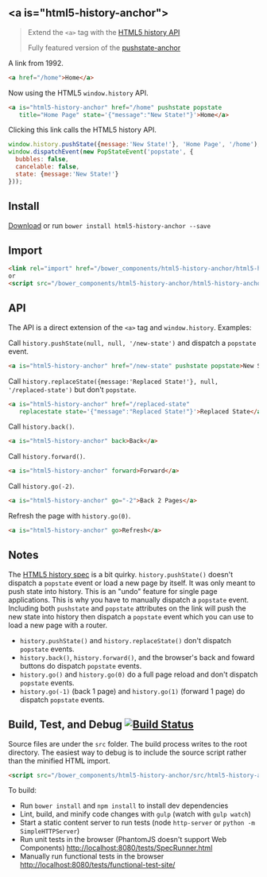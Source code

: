 ## &lt;a is="html5-history-anchor"&gt;
> Extend the `<a>` tag with the [HTML5 history API](http://www.w3.org/html/wg/drafts/html/master/browsers.html#the-history-interface)
>
> Fully featured version of the [pushstate-anchor](https://github.com/erikringsmuth/pushstate-anchor)

A link from 1992.
```html
<a href="/home">Home</a>
```

Now using the HTML5 `window.history` API.
```html
<a is="html5-history-anchor" href="/home" pushstate popstate
   title="Home Page" state='{"message":"New State!"}'>Home</a>
```

Clicking this link calls the HTML5 history API.
```js
window.history.pushState({message:'New State!'}, 'Home Page', '/home');
window.dispatchEvent(new PopStateEvent('popstate', {
  bubbles: false,
  cancelable: false,
  state: {message:'New State!'}
}));
```

## Install
[Download](https://github.com/erikringsmuth/html5-history-anchor/archive/master.zip) or run `bower install html5-history-anchor --save`

## Import
```html
<link rel="import" href="/bower_components/html5-history-anchor/html5-history-anchor.html">
or
<script src="/bower_components/html5-history-anchor/html5-history-anchor.js"></script>
```

## API
The API is a direct extension of the `<a>` tag and `window.history`. Examples:

Call `history.pushState(null, null, '/new-state')` and dispatch a `popstate` event.
```html
<a is="html5-history-anchor" href="/new-state" pushstate popstate>New State</a>
```

Call `history.replaceState({message:'Replaced State!'}, null, '/replaced-state')` but don't `popstate`.
```html
<a is="html5-history-anchor" href="/replaced-state"
   replacestate state='{"message":"Replaced State!"}'>Replaced State</a>
```

Call `history.back()`.
```html
<a is="html5-history-anchor" back>Back</a>
```

Call `history.forward()`.
```html
<a is="html5-history-anchor" forward>Forward</a>
```

Call `history.go(-2)`.
```html
<a is="html5-history-anchor" go="-2">Back 2 Pages</a>
```

Refresh the page with `history.go(0)`.
```html
<a is="html5-history-anchor" go>Refresh</a>
```

## Notes
The [HTML5 history spec](http://www.w3.org/html/wg/drafts/html/master/browsers.html#the-history-interface) is a bit quirky. `history.pushState()` doesn't dispatch a `popstate` event or load a new page by itself. It was only meant to push state into history. This is an "undo" feature for single page applications. This is why you have to manually dispatch a `popstate` event. Including both `pushstate` and `popstate` attributes on the link will push the new state into history then dispatch a `popstate` event which you can use to load a new page with a router.

- `history.pushState()` and `history.replaceState()` don't dispatch `popstate` events.
- `history.back()`, `history.forward()`, and the browser's back and foward buttons do dispatch `popstate` events.
- `history.go()` and `history.go(0)` do a full page reload and don't dispatch `popstate` events.
- `history.go(-1)` (back 1 page) and `history.go(1)` (forward 1 page) do dispatch `popstate` events.

## Build, Test, and Debug [![Build Status](https://travis-ci.org/erikringsmuth/html5-history-anchor.png?branch=master)](https://travis-ci.org/erikringsmuth/html5-history-anchor)
Source files are under the `src` folder. The build process writes to the root directory. The easiest way to debug is to include the source script rather than the minified HTML import.
```html
<script src="/bower_components/html5-history-anchor/src/html5-history-anchor.js"></script>
```

To build:
- Run `bower install` and `npm install` to install dev dependencies
- Lint, build, and minify code changes with `gulp` (watch with `gulp watch`)
- Start a static content server to run tests (node `http-server` or `python -m SimpleHTTPServer`)
- Run unit tests in the browser (PhantomJS doesn't support Web Components) [http://localhost:8080/tests/SpecRunner.html](http://localhost:8080/tests/SpecRunner.html)
- Manually run functional tests in the browser [http://localhost:8080/tests/functional-test-site/](http://localhost:8080/tests/functional-test-site/)
